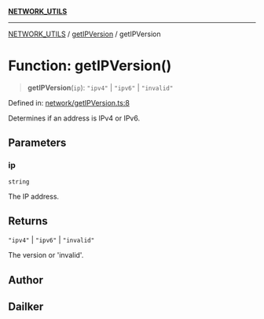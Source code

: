 [**NETWORK_UTILS**](../../README.md)

***

[NETWORK_UTILS](../../README.md) / [getIPVersion](../README.md) / getIPVersion

# Function: getIPVersion()

> **getIPVersion**(`ip`): `"ipv4"` \| `"ipv6"` \| `"invalid"`

Defined in: [network/getIPVersion.ts:8](https://github.com/dailker/everyutil-js/blob/7799f3f003cb23f425be3f1c83c38483e2648188/src/network/getIPVersion.ts#L8)

Determines if an address is IPv4 or IPv6.

## Parameters

### ip

`string`

The IP address.

## Returns

`"ipv4"` \| `"ipv6"` \| `"invalid"`

The version or 'invalid'.

## Author

## Dailker
